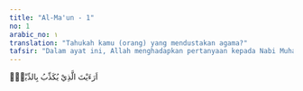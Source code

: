 ```yaml
---
title: "Al-Ma'un - 1"
no: 1
arabic_no: ١
translation: "Tahukah kamu (orang) yang mendustakan agama?"
tafsir: "Dalam ayat ini, Allah menghadapkan pertanyaan kepada Nabi Muhammad, \"Apakah engkau mengetahui orang yang mendustakan agama dan yang dimaksud dengan orang yang mendustakan agama?\" Pertanyaan ini dijawab pada ayat-ayat berikut."
---
```

اَرَءَيْتَ الَّذِيْ يُكَذِّبُ بِالدِّيْنِۗ